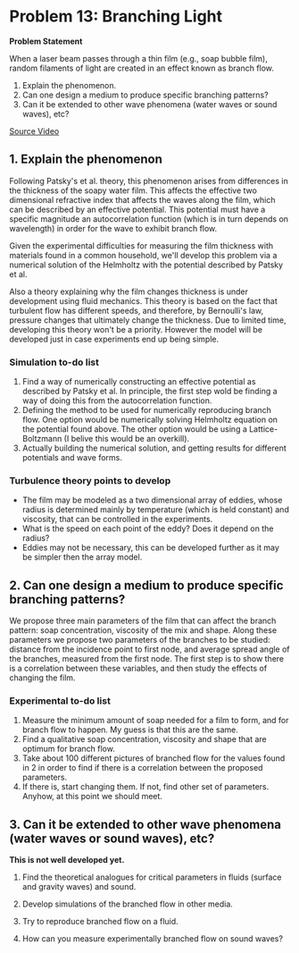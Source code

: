# Problem 13: Branching Light

__Problem Statement__

When a laser beam passes through a thin film (e.g., soap bubble film), random filaments of light are created in an effect known as branch flow.
1. Explain the phenomenon.
2. Can one design a medium to produce specific branching patterns?
3. Can it be extended to other wave phenomena (water waves or sound waves), etc?

[Source Video](https://youtu.be/UNCNp1tBqKY)

## 1. Explain the phenomenon
Following Patsky's et al. theory, this phenomenon arises from differences in the thickness of the soapy water film. This affects the effective two dimensional refractive index that affects the waves along the film, which can be described by an effective potential. This potential must have a specific magnitude an autocorrelation function (which is in turn depends on wavelength) in order for the wave to exhibit branch flow.

Given the experimental difficulties for measuring the film thickness with materials found in a common household, we'll develop this problem via a numerical solution of the Helmholtz with the potential described by Patsky et al.

Also a theory explaining why the film changes thickness is under development using fluid mechanics. This theory is based on the fact that turbulent flow has different speeds, and therefore, by Bernoulli's law, pressure changes that ultimately change the thickness. Due to limited time, developing this theory won't be a priority. However the model will be developed just in case experiments end up being simple.

### Simulation to-do list
1. Find a way of numerically constructing an effective potential as described by Patsky et al. In principle, the first step wold be finding a way of doing this from the autocorrelation function.
2. Defining the method to be used for numerically reproducing branch flow. One option would be numerically solving Helmholtz equation on the potential found above. The other option would be using a Lattice-Boltzmann (I belive this would be an overkill).
3. Actually building the numerical solution, and getting results for different potentials and wave forms.

### Turbulence theory points to develop
* The film may be modeled as a two dimensional array of eddies, whose radius is determined mainly by temperature (which is held constant) and viscosity, that can be controlled in the experiments.
* What is the speed on each point of the eddy? Does it depend on the radius?
* Eddies may not be necessary, this can be developed further as it may be simpler then the array model.

## 2. Can one design a medium to produce specific branching patterns?
We propose three main parameters of the film that can affect the branch pattern: soap concentration, viscosity of the mix and shape. Along these parameters we propose two parameters of the branches to be studied: distance from the incidence point to first node, and average spread angle of the branches, measured from the first node. The first step is to show there is a correlation between these variables, and then study the effects of changing the film.

### Experimental to-do list
1. Measure the minimum amount of soap needed for a film to form, and for branch flow to happen. My guess is that this are the same.
2. Find a qualitative soap concentration, viscosity and shape that are optimum for branch flow.
3. Take about 100 different pictures of branched flow for the values found in 2 in order to find if there is a correlation between the proposed parameters.
4. If there is, start changing them. If not, find other set of parameters. Anyhow, at this point we should meet.

## 3. Can it be extended to other wave phenomena (water waves or sound waves), etc?
__This is not well developed yet.__

1. Find the theoretical analogues for critical parameters in fluids (surface and gravity waves) and sound.

2. Develop simulations of the branched flow in other media.

3. Try to reproduce branched flow on a fluid.

4. How can you measure experimentally branched flow on sound waves?
